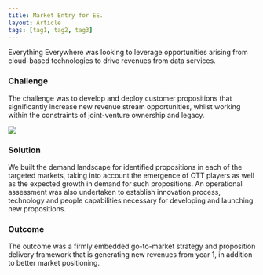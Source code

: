 ```yaml
---
title: Market Entry for EE.
layout: Article
tags: [tag1, tag2, tag3]
---
```

<div class="bg-white">
<p class="text-blue text-xl font-sans-serif font-medium">Everything Everywhere was looking to leverage opportunities arising from cloud-based technologies to drive revenues from data services.</p>
<h3 class="text-green pt-4">Challenge</h3>
<p class="py-4 font-bold font-green-dark">The challenge was to develop and deploy customer propositions that
significantly increase new revenue stream opportunities, whilst working within the constraints of
joint-venture ownership and legacy.</p>
</div>
<div class="md:-mx-32 text-center">
<img src="/marketentry.png" class="w-100">
</div>
<div class="bg-white py-4">
<h3 class="text-green t-4">Solution</h3>
<p class="py-4">We built the demand landscape for identified propositions in each of the targeted markets,
taking into account the emergence of OTT players as well as the expected growth in demand for such
propositions. An operational assessment was also undertaken to establish innovation process, technology and
people capabilities necessary for developing and launching new propositions.</p>
</div>
<div class="bg-white bg-blue-lightest rounded p-4 md:-m-4">
<h3 class="text-blue-darker">Outcome</h3>
<p class="pt-4 font-bold font-green-dark">The outcome was a firmly embedded go-to-market strategy and
proposition delivery framework that is generating new revenues from year 1, in addition to better market
positioning.</p>
</div>